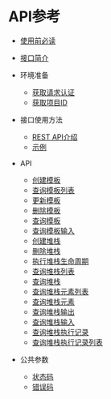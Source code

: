 # API参考

-   [使用前必读](使用前必读.md)
-   [接口简介](接口简介.md)
-   环境准备
    -   [获取请求认证](获取请求认证.md)
    -   [获取项目ID](获取项目ID.md)

-   接口使用方法
    -   [REST API介绍](REST-API介绍.md)
    -   [示例](示例.md)

-   API
    -   [创建模板](创建模板.md)
    -   [查询模板列表](查询模板列表.md)
    -   [更新模板](更新模板.md)
    -   [删除模板](删除模板.md)
    -   [查询模板](查询模板.md)
    -   [查询模板输入](查询模板输入.md)
    -   [创建堆栈](创建堆栈.md)
    -   [删除堆栈](删除堆栈.md)
    -   [执行堆栈生命周期](执行堆栈生命周期.md)
    -   [查询堆栈列表](查询堆栈列表.md)
    -   [查询堆栈](查询堆栈.md)
    -   [查询堆栈元素列表](查询堆栈元素列表.md)
    -   [查询堆栈元素](查询堆栈元素.md)
    -   [查询堆栈输出](查询堆栈输出.md)
    -   [查询堆栈输入](查询堆栈输入.md)
    -   [查询堆栈执行记录](查询堆栈执行记录.md)
    -   [查询堆栈执行记录列表](查询堆栈执行记录列表.md)

-   公共参数
    -   [状态码](状态码.md)
    -   [错误码](错误码.md)



